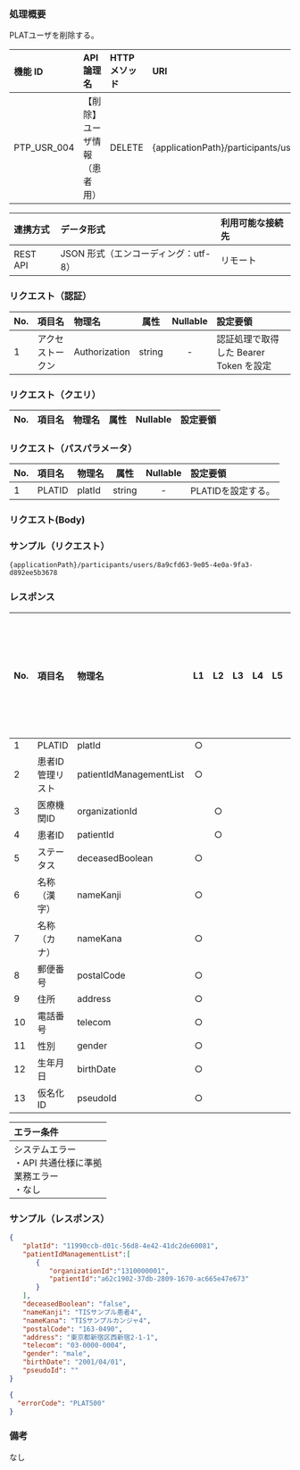 ### 処理概要

PLATユーザを削除する。

| 機能 ID     | API 論理名                       | HTTP メソッド | URI                                            |
| :---------- |:---------------------------------| :------------ | :--------------------------------------------- |
| PTP_USR_004 | 【削除】ユーザ情報（患者用） | DELETE        | {applicationPath}/participants/users/{platId}  |

| 連携方式 | データ形式                           | 利用可能な接続先   |
| :------- | :----------------------------------- | :----------------- |
| REST API | JSON 形式（エンコーディング：utf-8） | リモート           |

### リクエスト（認証）

| No. | 項目名           | 物理名        |  属性  | Nullable | 設定要領                               |
| :-- | :--------------- | :------------ | :----: | :------: | :------------------------------------- |
| 1   | アクセストークン | Authorization | string |    -     | 認証処理で取得した Bearer Token を設定 |

### リクエスト（クエリ）

| No. | 項目名 | 物理名 | 属性 | Nullable | 設定要領 |
| :-- | :----- | :----- | :--: | :------: | :------- |

### リクエスト（パスパラメータ）

| No. | 項目名      | 物理名     | 属性    | Nullable | 設定要領                 |
| :-- | :---------- | :--------- | :-----: | :------: | :----------------------- |
| 1   | PLATID      | platId     | string  |    -     | PLATIDを設定する。       |

### リクエスト(Body)


### サンプル（リクエスト）

```
{applicationPath}/participants/users/8a9cfd63-9e05-4e0a-9fa3-d892ee5b3678
```

### レスポンス

| No. | 項目名           | 物理名                  | L1   | L2  | L3  | L4  | L5  | L6  | 繰返し | 属性    | Nullable | リクエスト設定要領                              |
| :-- | :--------------- | :---------------------- | :--: | :-: | :-: | :-: | :-: | :-: | :----- | :------ | :------- | :---------------------------------------------- |
| 1   | PLATID           | platId                  |  ○  |     |     |     |     |     | -      | String  | -        |                                                 |
| 2   | 患者ID管理リスト | patientIdManagementList |  ○  |     |     |     |     |     | -      | array   | -        |                                                 |
| 3   | 医療機関ID       | organizationId          |      | ○  |     |     |     |     | -      | String  | ○       |                                                 |
| 4   | 患者ID           | patientId               |      | ○  |     |     |     |     | -      | String  | ○       |                                                 |
| 5   | ステータス       | deceasedBoolean         |  ○  |     |     |     |     |     | -      | String  | -        |                                                 |
| 6   | 名称（漢字）     | nameKanji               |  ○  |     |     |     |     |     | -      | String  | -        |                                                 |
| 7   | 名称（カナ）     | nameKana                |  ○  |     |     |     |     |     | -      | String  | -        |                                                 |
| 8   | 郵便番号         | postalCode              |  ○  |     |     |     |     |     | -      | String  | -        |                                                 |
| 9   | 住所             | address                 |  ○  |     |     |     |     |     | -      | String  | -        |                                                 |
| 10  | 電話番号         | telecom                 |  ○  |     |     |     |     |     | -      | String  | -        |                                                 |
| 11  | 性別             | gender                  |  ○  |     |     |     |     |     | -      | String  | -        |                                                 |
| 12  | 生年月日         | birthDate               |  ○  |     |     |     |     |     | -      | date    | -        |                                                 |
| 13  | 仮名化ID         | pseudoId                |  ○  |     |     |     |     |     | -      | String  | 〇       |                                                 |

| エラー条件                                                        |
| :---------------------------------------------------------------- |
| システムエラー<br/>・API 共通仕様に準拠<br/>業務エラー<br/>・なし |

### サンプル（レスポンス）

```json title="正常終了"
{
　　"platId": "11990ccb-d01c-56d8-4e42-41dc2de60081",
　　"patientIdManagementList":[
　　　　{
　　　　　　"organizationId":"1310000001",
　　　　　　"patientId":"a62c1902-37db-2809-1670-ac665e47e673"
　　　　}
　　],
　　"deceasedBoolean": "false",
　　"nameKanji": "TISサンプル患者4",
　　"nameKana": "TISサンプルカンジャ4",
　　"postalCode": "163-0490",
　　"address": "東京都新宿区西新宿2-1-1",
　　"telecom": "03-0000-0004",
　　"gender": "male",
　　"birthDate": "2001/04/01",
　　"pseudoId": ""
}
```

```json title="異常終了"
{
  "errorCode": "PLAT500"
}
```

### 備考

なし
